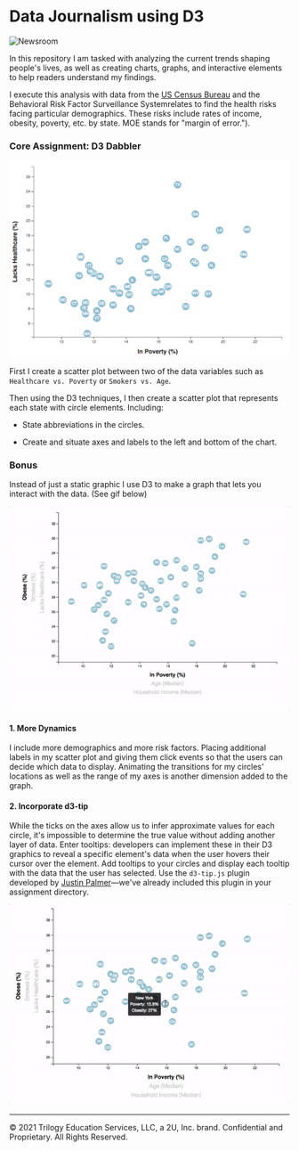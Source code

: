 # Data Journalism using D3

![Newsroom](https://media.giphy.com/media/v2xIous7mnEYg/giphy.gif)

In this repository I am tasked with analyzing the current trends shaping people's lives, as well as creating charts, graphs, and interactive elements to help readers understand my findings.

I execute this analysis with data from the [US Census Bureau](https://data.census.gov/cedsci/) and the Behavioral Risk Factor Surveillance Systemrelates to find the health risks facing particular demographics.  These risks include rates of income, obesity, poverty, etc. by state. MOE stands for "margin of error.").

### Core Assignment: D3 Dabbler 

![4-scatter](Images/4-scatter.jpg)

First I create a scatter plot between two of the data variables such as `Healthcare vs. Poverty` or `Smokers vs. Age`.

Then using the D3 techniques, I then create a scatter plot that represents each state with circle elements.  Including: 

* State abbreviations in the circles.

* Create and situate axes and labels to the left and bottom of the chart.

### Bonus

Instead of just a static graphic I use D3 to make a graph that lets you interact with the data. (See gif below)

![7-animated-scatter](Images/7-animated-scatter.gif)

#### 1. More Dynamics

I include more demographics and more risk factors. Placing additional labels in my scatter plot and giving them click events so that the users can decide which data to display. Animating the transitions for my circles' locations as well as the range of my axes is another dimension added to the graph. 

#### 2. Incorporate d3-tip

While the ticks on the axes allow us to infer approximate values for each circle, it's impossible to determine the true value without adding another layer of data. Enter tooltips: developers can implement these in their D3 graphics to reveal a specific element's data when the user hovers their cursor over the element. Add tooltips to your circles and display each tooltip with the data that the user has selected. Use the `d3-tip.js` plugin developed by [Justin Palmer](https://github.com/Caged)—we've already included this plugin in your assignment directory.

![8-tooltip](Images/8-tooltip.gif)

- - -

© 2021 Trilogy Education Services, LLC, a 2U, Inc. brand. Confidential and Proprietary. All Rights Reserved.
